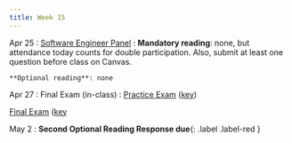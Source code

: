 ```yaml
---
title: Week 15
---
```


Apr 25
: [Software Engineer Panel](https://njit.webex.com/njit/j.php?MTID=mbd7b3aafcb37c1ea74d76cb0846956c9)
  : **Mandatory reading**: none, but attendance today counts for double participation. Also, submit at least one question before
  class on Canvas.

    **Optional reading**: none

Apr 27
: Final Exam (in-class)
  : [Practice Exam](../assets/practice.pdf) ([key](../assets/practice-key.pdf))

   [Final Exam](../assets/exam.pdf) ([key](../assets/exam-key.pdf)

May 2
 : **Second Optional Reading Response due**{: .label .label-red } 
